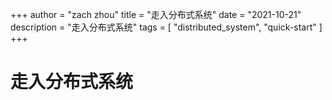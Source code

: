 +++
author = "zach zhou"
title = "走入分布式系统"
date = "2021-10-21"
description = "走入分布式系统"
tags = [
    "distributed_system",
    "quick-start"
]
+++

# 走入分布式系统
